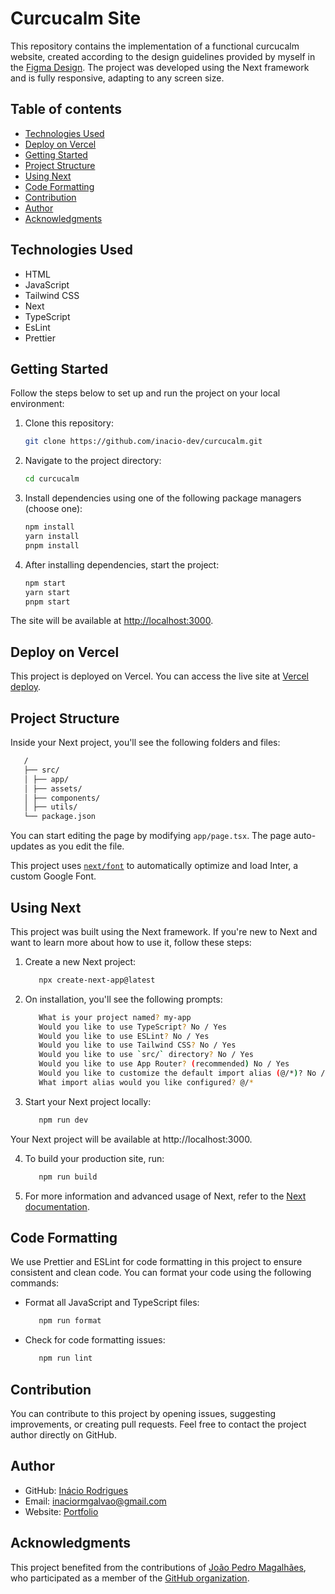 # Curcucalm Site

This repository contains the implementation of a functional curcucalm website, created according to the design guidelines provided by myself in the [Figma Design](https://www.figma.com/file/4VxinYdn50OLSO7hG8oJxF/Curcucalm?type=design&mode=design&t=EmB9VcWE58TtV7G6-1). The project was developed using the Next framework and is fully responsive, adapting to any screen size.

## Table of contents

- [Technologies Used](#technologies-used)
- [Deploy on Vercel](#deploy-on-vercel)
- [Getting Started](#getting-started)
- [Project Structure](#project-structure)
- [Using Next](#using-next)
- [Code Formatting](#code-formatting)
- [Contribution](#contribution)
- [Author](#author)
- [Acknowledgments](#acknowledgments)

## Technologies Used

- HTML
- JavaScript
- Tailwind CSS
- Next
- TypeScript
- EsLint
- Prettier

## Getting Started

Follow the steps below to set up and run the project on your local environment:

1. Clone this repository:

   ```bash
   git clone https://github.com/inacio-dev/curcucalm.git
   ```

2. Navigate to the project directory:

   ```bash
   cd curcucalm
   ```

3. Install dependencies using one of the following package managers (choose one):

   ```bash
   npm install
   yarn install
   pnpm install
   ```

4. After installing dependencies, start the project:

   ```bash
   npm start
   yarn start
   pnpm start
   ```

The site will be available at [http://localhost:3000](http://localhost:3000/).

## Deploy on Vercel

This project is deployed on Vercel. You can access the live site at [Vercel deploy](https://in-dev-curcucalm.vercel.app/).

## Project Structure

Inside your Next project, you'll see the following folders and files:

```bash
   /
   ├── src/
   │ ├── app/
   │ ├── assets/
   │ ├── components/
   │ ├── utils/
   └── package.json
```

You can start editing the page by modifying `app/page.tsx`. The page auto-updates as you edit the file.

This project uses [`next/font`](https://nextjs.org/docs/basic-features/font-optimization) to automatically optimize and load Inter, a custom Google Font.

## Using Next

This project was built using the Next framework. If you're new to Next and want to learn more about how to use it, follow these steps:

1. Create a new Next project:

   ```bash
      npx create-next-app@latest
   ```

2. On installation, you'll see the following prompts:

   ```bash
      What is your project named? my-app
      Would you like to use TypeScript? No / Yes
      Would you like to use ESLint? No / Yes
      Would you like to use Tailwind CSS? No / Yes
      Would you like to use `src/` directory? No / Yes
      Would you like to use App Router? (recommended) No / Yes
      Would you like to customize the default import alias (@/*)? No / Yes
      What import alias would you like configured? @/*
   ```

3. Start your Next project locally:

   ```bash
      npm run dev
   ```

Your Next project will be available at http://localhost:3000.

4. To build your production site, run:

   ```bash
      npm run build
   ```

5. For more information and advanced usage of Next, refer to the [Next documentation](https://nextjs.org/).

## Code Formatting

We use Prettier and ESLint for code formatting in this project to ensure consistent and clean code. You can format your code using the following commands:

- Format all JavaScript and TypeScript files:

  ```bash
     npm run format
  ```

- Check for code formatting issues:

  ```bash
     npm run lint
  ```

## Contribution

You can contribute to this project by opening issues, suggesting improvements, or creating pull requests. Feel free to contact the project author directly on GitHub.

## Author

- GitHub: [Inácio Rodrigues](https://github.com/inacio-dev)
- Email: inaciormgalvao@gmail.com
- Website: [Portfolio](https://inacio-rodrigues.vercel.app/en)

## Acknowledgments

This project benefited from the contributions of [João Pedro Magalhães](https://github.com/joaom00), who participated as a member of the [GitHub organization](https://github.com/inacio-teams).

